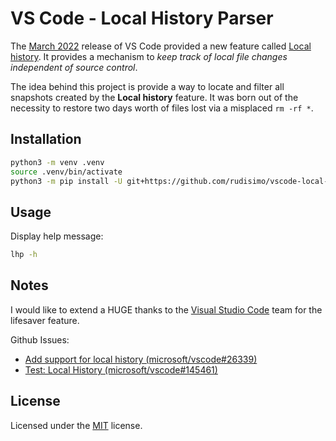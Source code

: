 # VS Code - Local History Parser

The [March 2022](https://code.visualstudio.com/updates/v1_66) release of VS Code provided a new feature called [Local history](https://code.visualstudio.com/updates/v1_66#_local-history). It provides a mechanism to *keep track of local file changes independent of source control*.

The idea behind this project is provide a way to locate and filter all snapshots created by the **Local history** feature. It was born out of the necessity to restore two days worth of files lost via a misplaced `rm -rf *`.

## Installation

```bash
python3 -m venv .venv
source .venv/bin/activate
python3 -m pip install -U git+https://github.com/rudisimo/vscode-local-history-parser/archive/refs/heads/main.zip
```

## Usage

Display help message:

```bash
lhp -h
```

## Notes

I would like to extend a HUGE thanks to the [Visual Studio Code](https://twitter.com/code/) team for the lifesaver feature.

Github Issues:

- [Add support for local history (microsoft/vscode#26339)](https://github.com/microsoft/vscode/issues/26339)
- [Test: Local History (microsoft/vscode#145461)](https://github.com/microsoft/vscode/issues/145461)

## License

Licensed under the [MIT](LICENSE.txt) license.
